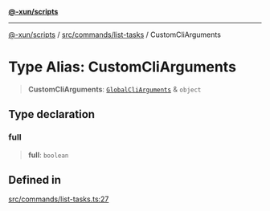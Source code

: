 [**@-xun/scripts**](../../../../README.md)

***

[@-xun/scripts](../../../../README.md) / [src/commands/list-tasks](../README.md) / CustomCliArguments

# Type Alias: CustomCliArguments

> **CustomCliArguments**: [`GlobalCliArguments`](../../../configure/type-aliases/GlobalCliArguments.md) & `object`

## Type declaration

### full

> **full**: `boolean`

## Defined in

[src/commands/list-tasks.ts:27](https://github.com/Xunnamius/xscripts/blob/f7b55e778c8646134a23d934fd2791d564a72b57/src/commands/list-tasks.ts#L27)
